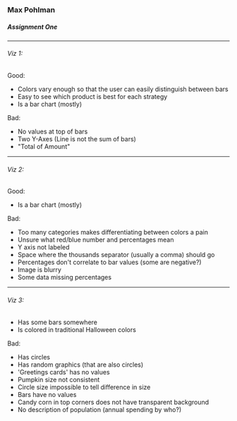 ### Max Pohlman
##### Assignment One

---
###### Viz 1:

Good:
- Colors vary enough so that the user can easily distinguish between bars
- Easy to see which product is best for each strategy
- Is a bar chart (mostly)

Bad:
- No values at top of bars
- Two Y-Axes (Line is not the sum of bars)
- "Total of Amount"

---
###### Viz 2:

Good:
- Is a bar chart (mostly)

Bad:
- Too many categories makes differentiating between colors a pain
- Unsure what red/blue number and percentages mean
- Y axis not labeled
- Space where the thousands separator (usually a comma) should go
- Percentages don't correlate to bar values (some are negative?)
- Image is blurry
- Some data missing percentages

---
###### Viz 3:

- Has some bars somewhere
- Is colored in traditional Halloween colors


Bad:
- Has circles
- Has random graphics (that are also circles)
- 'Greetings cards' has no values
- Pumpkin size not consistent
- Circle size impossible to tell difference in size
- Bars have no values
- Candy corn in top corners does not have transparent background
- No description of population (annual spending by who?)
